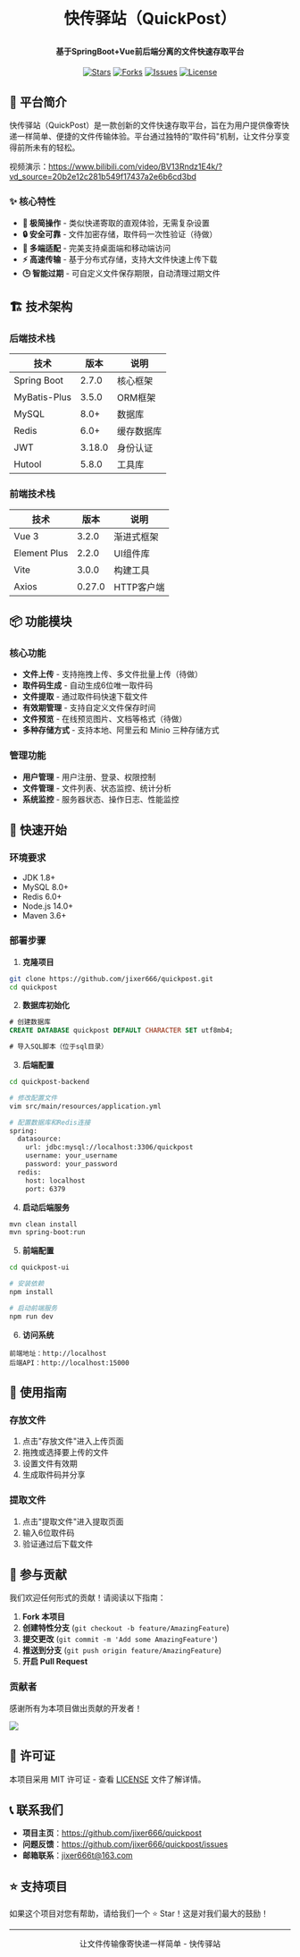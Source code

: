 <h1 align="center" style="margin: 30px 0 30px; font-weight: bold;">快传驿站（QuickPost）</h1>

<h4 align="center">基于SpringBoot+Vue前后端分离的文件快速存取平台</h4>

<p align="center">
	<a href="https://github.com/jixer666/quickpost/stargazers"><img src="https://img.shields.io/github/stars/jixer666/quickpost?style=social" alt="Stars"></a>
	<a href="https://github.com/jixer666/quickpost/forks"><img src="https://img.shields.io/github/forks/jixer666/quickpost?style=social" alt="Forks"></a>
	<a href="https://github.com/jixer666/quickpost/issues"><img src="https://img.shields.io/github/issues/jixer666/quickpost" alt="Issues"></a>
	<a href="https://github.com/jixer666/quickpost/blob/main/LICENSE"><img src="https://img.shields.io/github/license/jixer666/quickpost" alt="License"></a>
</p>

## 🌟 平台简介

快传驿站（QuickPost）是一款创新的文件快速存取平台，旨在为用户提供像寄快递一样简单、便捷的文件传输体验。平台通过独特的“取件码"机制，让文件分享变得前所未有的轻松。

视频演示：https://www.bilibili.com/video/BV13Rndz1E4k/?vd_source=20b2e12c281b549f17437a2e6b6cd3bd

### ✨ 核心特性

- **🚀 极简操作** - 类似快递寄取的直观体验，无需复杂设置
- **🔒 安全可靠** - 文件加密存储，取件码一次性验证（待做）
- **📱 多端适配** - 完美支持桌面端和移动端访问
- **⚡ 高速传输** - 基于分布式存储，支持大文件快速上传下载
- **🕒 智能过期** - 可自定义文件保存期限，自动清理过期文件

## 🏗️ 技术架构

### 后端技术栈
| 技术         | 版本   | 说明       |
| ------------ | ------ | ---------- |
| Spring Boot  | 2.7.0  | 核心框架   |
| MyBatis-Plus | 3.5.0  | ORM框架    |
| MySQL        | 8.0+   | 数据库     |
| Redis        | 6.0+   | 缓存数据库 |
| JWT          | 3.18.0 | 身份认证   |
| Hutool       | 5.8.0  | 工具库     |

### 前端技术栈
| 技术         | 版本   | 说明       |
| ------------ | ------ | ---------- |
| Vue 3        | 3.2.0  | 渐进式框架 |
| Element Plus | 2.2.0  | UI组件库   |
| Vite         | 3.0.0  | 构建工具   |
| Axios        | 0.27.0 | HTTP客户端 |

## 📦 功能模块

### 核心功能
- **文件上传** - 支持拖拽上传、多文件批量上传（待做）
- **取件码生成** - 自动生成6位唯一取件码
- **文件提取** - 通过取件码快速下载文件
- **有效期管理** - 支持自定义文件保存时间
- **文件预览** - 在线预览图片、文档等格式（待做）
- **多种存储方式** - 支持本地、阿里云和 Minio 三种存储方式

### 管理功能
- **用户管理** - 用户注册、登录、权限控制
- **文件管理** - 文件列表、状态监控、统计分析
- **系统监控** - 服务器状态、操作日志、性能监控

## 🚀 快速开始

### 环境要求
- JDK 1.8+
- MySQL 8.0+
- Redis 6.0+
- Node.js 14.0+
- Maven 3.6+

### 部署步骤

1. **克隆项目**
```bash
git clone https://github.com/jixer666/quickpost.git
cd quickpost
```

2. **数据库初始化**
```sql
# 创建数据库
CREATE DATABASE quickpost DEFAULT CHARACTER SET utf8mb4;

# 导入SQL脚本（位于sql目录）
```

3. **后端配置**
```bash
cd quickpost-backend

# 修改配置文件
vim src/main/resources/application.yml

# 配置数据库和Redis连接
spring:
  datasource:
    url: jdbc:mysql://localhost:3306/quickpost
    username: your_username
    password: your_password
  redis:
    host: localhost
    port: 6379
```

4. **启动后端服务**
```bash
mvn clean install
mvn spring-boot:run
```

5. **前端配置**
```bash
cd quickpost-ui

# 安装依赖
npm install

# 启动前端服务
npm run dev
```

6. **访问系统**
```
前端地址：http://localhost
后端API：http://localhost:15000
```

## 📱 使用指南

### 存放文件
1. 点击"存放文件"进入上传页面
2. 拖拽或选择要上传的文件
3. 设置文件有效期
4. 生成取件码并分享

### 提取文件
1. 点击"提取文件"进入提取页面
2. 输入6位取件码
3. 验证通过后下载文件

## 🤝 参与贡献

我们欢迎任何形式的贡献！请阅读以下指南：

1. **Fork 本项目**
2. **创建特性分支** (`git checkout -b feature/AmazingFeature`)
3. **提交更改** (`git commit -m 'Add some AmazingFeature'`)
4. **推送到分支** (`git push origin feature/AmazingFeature`)
5. **开启 Pull Request**

### 贡献者
感谢所有为本项目做出贡献的开发者！

<a href="https://github.com/jixer666/quickpost/graphs/contributors">
  <img src="https://contrib.rocks/image?repo=jixer666/quickpost" />
</a>

## 📄 许可证

本项目采用 MIT 许可证 - 查看 [LICENSE](LICENSE) 文件了解详情。

## 📞 联系我们

- **项目主页**：https://github.com/jixer666/quickpost
- **问题反馈**：https://github.com/jixer666/quickpost/issues
- **邮箱联系**：jixer666t@163.com

## ⭐ 支持项目

如果这个项目对您有帮助，请给我们一个 ⭐ Star！这是对我们最大的鼓励！

---

<p align="center">
  让文件传输像寄快递一样简单 - 快传驿站
</p>
